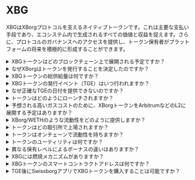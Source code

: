 # XBG

XBGはXBorgプロトコルを支えるネイティブトークンです。これは主要な支払い手段であり、エコシステム内で生成されるすべての価値と収益を捉えます。さらに、プロトコルのガバナンスへのアクセスを提供し、トークン保有者がプラットフォームの将来を積極的に形成することができます。

<details>

<summary>XBGトークンはどのブロックチェーン上で展開される予定ですか？</summary>

XBGトークンはEthereumブロックチェーン上で展開され、スケーラビリティと効率性を向上させるためにPolygonネットワークにブリッジされます。さらに、Borgチェーンが完全に稼働すると、XBGトークンの別の割り当てがデプロイメントのために設定されます。このマルチチェーンアプローチにより、トークン保有者に広範なアクセス性と柔軟性が確保されます。

</details>

<details>

<summary>なぜXBorgはトークンを発行することを決定したのですか？</summary>

XBorgはコミュニティ中心のエコシステムの育成に深く取り組んでおり、トークンの発行はこの取り組みを反映しています。株式ベースの価値蓄積に焦点を当てる従来の企業モデルとは異なり、エコシステム内で生成されるすべてのキャッシュフローはDAO（分散型自治組織）の財務にリダイレクトされます。このモデルはより直接的なコミュニティの関与を促進し、利害関係をより効果的に一致させます。

XBGトークンを導入することで、トークンが主要な取引手段となるプロトコル内の経済を創出します。この動きは、参加型でコミュニティ主導のモデルへの転換を示しており、すべてのメンバーがプラットフォームの方向性に参加し、その成功に共有することを目指しています。これは分散型ネットワークの変革的な可能性への信念を強調する革新的なアプローチです。

</details>

<details>

<summary>XBGトークンの総供給量は何ですか？</summary>

XBGトークンの最大供給量は10億（1,000,000,000）に設定されています。

</details>

<details>

<summary>XBGトークンの発行イベント（TGE）はいつ行われますか？</summary>

TGEは2023年末に行われる予定です。

</details>

<details>

<summary>なぜ正確なTGEの日付を提供できないのですか？</summary>

チームとして、2023年末やBitcoinのハーフニングに近づくにつれて、暗号通貨の展望が良好になると考えています。XBorgチームは現在、トップティアの取引所との協議を行っており、トークンの上場の理想的なタイミングを決定する上で、彼らの意見は重要な役割を果たしています。流動性やオルタナティブコインへの関心が不確実な時期にトークンをローンチすることはリスクを伴う可能性があるため、トークンのローンチ日を確定することはできません。

さらに、トークンの価値はそれが運営されるエコシステムの強さにかかっていると認識しています。したがって、トークンのローンチ前に少なくとも10万人のユーザーベースを育成することを目標としています。

将来を見据えて、チームは2023年末に向けた暗号通貨市場のポテンシャルに楽観的な見方をしており、特にBitcoinのハーフニングが近づいていることを考慮しています。

</details>

<details>

<summary>トークンはどのようにローンチされますか？</summary>

私たちはBalancer Liquidity Bootstrapping Poolを介してトークンをリリースする予定です。ただし、これは取引所の要件や市場状況に応じて変更される可能性があります。

</details>

<details>

<summary>予想される高いガスコストのために、XBorgトークンをArbitrumなどのL2に展開する予定はありますか？</summary>

はい、トークンはETHを主要な市場として展開され、Polygonおよび将来的に他のL2にブリッジされます。

</details>

<details>

<summary>XBorg/WETHのような流動性をどのように提供しますか？</summary>

シードラウンドの資本の5%と公開セールの重要な部分は、AMMの流動性として提供されます。

</details>

<details>

<summary>トークンはどの取引所で上場されますか？</summary>

以下の取引所との協議を検討しています。

_Tier 1の取引所:_

* Binance
* Coinbase

_Tier 2の取引所:_

* Kraken
* OKX
* ByBit
* Kucoin

一部の協議は他よりも進展しているものもありますが、特定の取引所のリストに関する非開示契約の存在のため、いかなる取引所の上場も確認することはできません。

</details>

<details>

<summary>トークンはオンチェーンで流動性を持ちますか？</summary>

はい、Ethereumネットワーク上のUniswapプール（Polygonの場合はQuickSwap）が提供され、XBorgが初期の流動性を提供します。また、第三者の流動性提供者に対してもLP報酬を提供します。シードラウンドの資本の5%と公開セールの重要な部分は、AMMの流動性として提供されます。

</details>

<details>

<summary>トークンのユーティリティは何ですか？</summary>

XBGトークンはネットワーク内で重要な役割を果たし、主要な支払い手段、ガバナンス、およびプロトコルのインセンティブとして機能します。

**アプリ内支払いとプラットフォーム手数料**

XBGはプロトコル全体での支払いと取引の主要な手段であり、一定の手数料が発生します。Web2ユーザーが法定通貨で支払いを希望する場合、XBorgはオープンマーケットでXBGトークンの相当額を取得します。プロトコルを通じて徴収される手数料のリストは、スライド「プロトコルの持続可能性と収益」に記載されています。これらの手数料はXBGで請求されます。

**ガバナンス**

XBGトークンはXBorg DAOでのガバナンスアクションに使用されます。XBGトークン保有者は、プロトコルの開発に関する重要な意思決定に投票することができます。

**ステーキング**

XBGで支払われる手数料と収益の50%がステーキング報酬プールに割り当てられます。受け取るステーキング報酬の量は、ロックアップ期間の長さと個人のプロトコル内のステータスによって決まります。

**プロトコルアクセス**

プロトコルの一部の機能とユーティリティは、保有するXBGの数量とユーザーのプロトコル内のステータスに基づくアクセス制限の対象となります。

</details>

<details>

<summary>異なる保有レベルによるボーナスの違いはありますか？</summary>

現時点では、XBGトークンを保有しているだけでは特定のレベルは付与されません。ただし、特定の機能へのアクセスは、保有しているXBGの数量に基づいて制限されることに注意してください。

</details>

<details>

<summary>XBGには燃焼メカニズムがありますか？</summary>

現在、収益の50%はステーキング報酬に割り当てられ、残りは財務に割り当てられます。ガバナンスは正確な収益分配を決定し、一部を燃焼メカニズムに割り当てることができます。

</details>

<details>

<summary>XBGトークンのスマートコントラクトアドレスは何ですか？</summary>

XBGトークンのコントラクトはテストネットまたはメインネットに展開されていないため、利用可能なコントラクトアドレスはありません。

</details>

<details>

<summary>TGE後にSwissborgアプリでXBGトークンを購入することは可能ですか？</summary>

非常に可能性が高いです。SwissBorgに上場するためには、XBGトークンはKraken、Binance、またはLBankのいずれかに上場する必要があります。

</details>

&#x20;